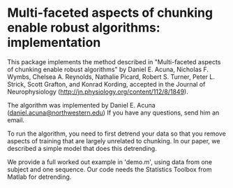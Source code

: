 Multi-faceted aspects of chunking enable robust algorithms: implementation
==========================================================================

This package implements the method described in "Multi-faceted aspects of 
chunking enable robust algorithms" by Daniel E. Acuna, Nicholas F. Wymbs,
Chelsea A. Reynolds, Nathalie Picard, Robert S. Turner, Peter L. Strick,
Scott Grafton, and Konrad Kording, accepted in the Journal of
Neurophysiology (http://jn.physiology.org/content/112/8/1849).

The algorithm was implemented by Daniel E. Acuna (daniel.acuna@northwestern.edu)
If you have any questions, send him an email.

To run the algorithm, you need to first detrend your data so that you remove
aspects of training that are largely unrelated to chunking. In our paper,
we described a simple model that does this detrending.

We provide a full worked out example in 'demo.m', using data from one subject and
one sequence. Our code needs the Statistics Toolbox from Matlab for
detrending.
